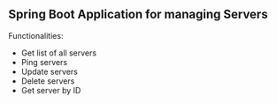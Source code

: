 ## Spring Boot Application for managing Servers

Functionalities:
  - Get list of all servers
  - Ping servers
  - Update servers
  - Delete servers
  - Get server by ID